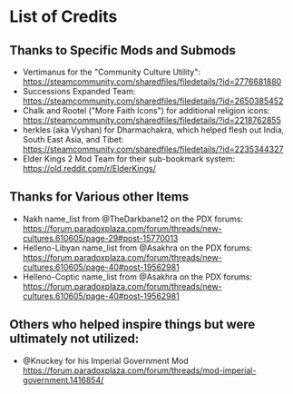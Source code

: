 ﻿# List of Credits

## Thanks to Specific Mods and Submods

- Vertimanus for the "Community Culture Utility": https://steamcommunity.com/sharedfiles/filedetails/?id=2776681880
- Successions Expanded Team: https://steamcommunity.com/sharedfiles/filedetails/?id=2650385452
- Chalk and Rootel ("More Faith Icons") for additional religion icons: https://steamcommunity.com/sharedfiles/filedetails/?id=2218762855
- herkles (aka Vyshan) for Dharmachakra, which helped flesh out India, South East Asia, and Tibet: https://steamcommunity.com/sharedfiles/filedetails/?id=2235344327
- Elder Kings 2 Mod Team for their sub-bookmark system: https://old.reddit.com/r/ElderKings/

## Thanks for Various other Items

- Nakh name_list from @TheDarkbane12 on the PDX forums: https://forum.paradoxplaza.com/forum/threads/new-cultures.610605/page-29#post-15770013
- Helleno-Libyan name_list from @Asakhra on the PDX forums: https://forum.paradoxplaza.com/forum/threads/new-cultures.610605/page-40#post-19562981
- Helleno-Coptic name_list from @Asakhra on the PDX forums: https://forum.paradoxplaza.com/forum/threads/new-cultures.610605/page-40#post-19562981

## Others who helped inspire things but were ultimately not utilized:

- @Knuckey for his Imperial Government Mod https://forum.paradoxplaza.com/forum/threads/mod-imperial-government.1416854/
